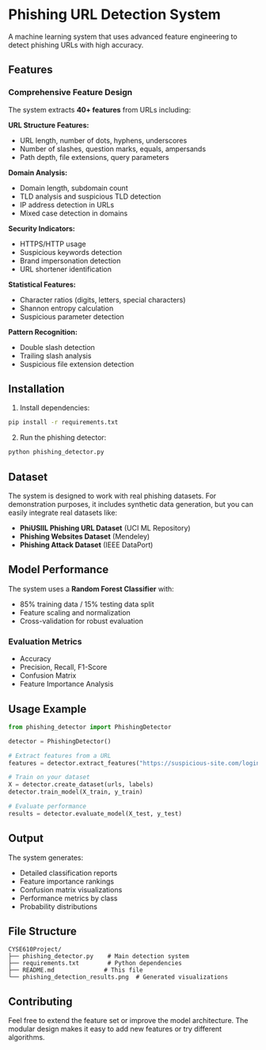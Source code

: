 # Phishing URL Detection System

A machine learning system that uses advanced feature engineering to detect phishing URLs with high accuracy.

## Features

### Comprehensive Feature Design
The system extracts **40+ features** from URLs including:

**URL Structure Features:**
- URL length, number of dots, hyphens, underscores
- Number of slashes, question marks, equals, ampersands
- Path depth, file extensions, query parameters

**Domain Analysis:**
- Domain length, subdomain count
- TLD analysis and suspicious TLD detection
- IP address detection in URLs
- Mixed case detection in domains

**Security Indicators:**
- HTTPS/HTTP usage
- Suspicious keywords detection
- Brand impersonation detection
- URL shortener identification

**Statistical Features:**
- Character ratios (digits, letters, special characters)
- Shannon entropy calculation
- Suspicious parameter detection

**Pattern Recognition:**
- Double slash detection
- Trailing slash analysis
- Suspicious file extension detection

## Installation

1. Install dependencies:
```bash
pip install -r requirements.txt
```

2. Run the phishing detector:
```bash
python phishing_detector.py
```

## Dataset

The system is designed to work with real phishing datasets. For demonstration purposes, it includes synthetic data generation, but you can easily integrate real datasets like:

- **PhiUSIIL Phishing URL Dataset** (UCI ML Repository)
- **Phishing Websites Dataset** (Mendeley)
- **Phishing Attack Dataset** (IEEE DataPort)

## Model Performance

The system uses a **Random Forest Classifier** with:
- 85% training data / 15% testing data split
- Feature scaling and normalization
- Cross-validation for robust evaluation

### Evaluation Metrics
- Accuracy
- Precision, Recall, F1-Score
- Confusion Matrix
- Feature Importance Analysis

## Usage Example

```python
from phishing_detector import PhishingDetector

detector = PhishingDetector()

# Extract features from a URL
features = detector.extract_features("https://suspicious-site.com/login")

# Train on your dataset
X = detector.create_dataset(urls, labels)
detector.train_model(X_train, y_train)

# Evaluate performance
results = detector.evaluate_model(X_test, y_test)
```

## Output

The system generates:
- Detailed classification reports
- Feature importance rankings
- Confusion matrix visualizations
- Performance metrics by class
- Probability distributions

## File Structure

```
CYSE610Project/
├── phishing_detector.py    # Main detection system
├── requirements.txt        # Python dependencies
├── README.md              # This file
└── phishing_detection_results.png  # Generated visualizations
```

## Contributing

Feel free to extend the feature set or improve the model architecture. The modular design makes it easy to add new features or try different algorithms.

